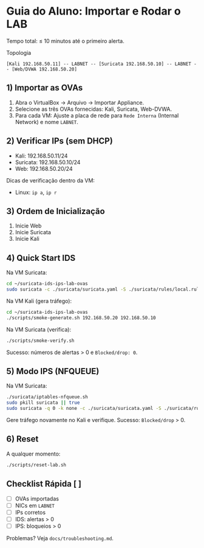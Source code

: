 # Guia do Aluno: Importar e Rodar o LAB

Tempo total: ≤ 10 minutos até o primeiro alerta.

Topologia
```
[Kali 192.168.50.11] -- LABNET -- [Suricata 192.168.50.10] -- LABNET -- [Web/DVWA 192.168.50.20]
```

## 1) Importar as OVAs
1. Abra o VirtualBox → Arquivo → Importar Appliance.
2. Selecione as três OVAs fornecidas: Kali, Suricata, Web-DVWA.
3. Para cada VM: Ajuste a placa de rede para `Rede Interna` (Internal Network) e nome `LABNET`.

## 2) Verificar IPs (sem DHCP)
- Kali: 192.168.50.11/24
- Suricata: 192.168.50.10/24
- Web: 192.168.50.20/24

Dicas de verificação dentro da VM:
- Linux: `ip a`, `ip r`

## 3) Ordem de Inicialização
1. Inicie Web
2. Inicie Suricata
3. Inicie Kali

## 4) Quick Start IDS
Na VM Suricata:
```bash
cd ~/suricata-ids-ips-lab-ovas
sudo suricata -c ./suricata/suricata.yaml -S ./suricata/rules/local.rules -i eth0 -k none -D
```

Na VM Kali (gera tráfego):
```bash
cd ~/suricata-ids-ips-lab-ovas
./scripts/smoke-generate.sh 192.168.50.20 192.168.50.10
```

Na VM Suricata (verifica):
```bash
./scripts/smoke-verify.sh
```
Sucesso: números de alertas > 0 e `Blocked/drop: 0`.

## 5) Modo IPS (NFQUEUE)
Na VM Suricata:
```bash
./suricata/iptables-nfqueue.sh
sudo pkill suricata || true
sudo suricata -q 0 -k none -c ./suricata/suricata.yaml -S ./suricata/rules/local.rules -D
```
Gere tráfego novamente no Kali e verifique. Sucesso: `Blocked/drop` > 0.

## 6) Reset
A qualquer momento:
```bash
./scripts/reset-lab.sh
```

## Checklist Rápida [ ]
- [ ] OVAs importadas
- [ ] NICs em `LABNET`
- [ ] IPs corretos
- [ ] IDS: alertas > 0
- [ ] IPS: bloqueios > 0

Problemas? Veja `docs/troubleshooting.md`.